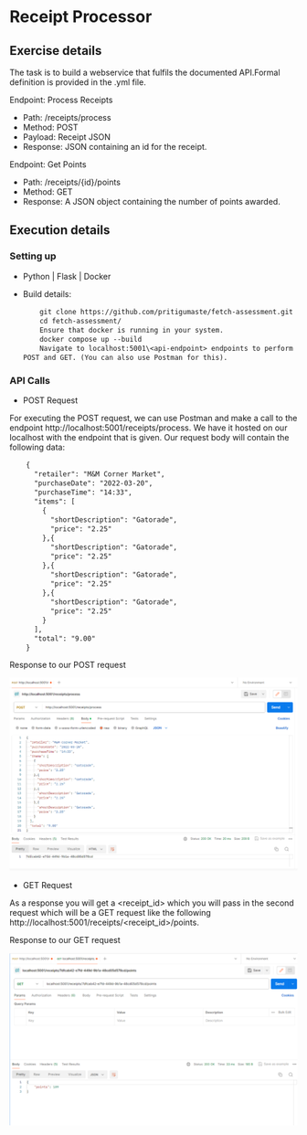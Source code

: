 # Receipt Processor

## Exercise details

The task is to build a webservice that fulfils the documented API.Formal definition is provided in the .yml file.

Endpoint: Process Receipts
- Path: /receipts/process
- Method: POST
- Payload: Receipt JSON
- Response: JSON containing an id for the receipt.

Endpoint: Get Points
- Path: /receipts/{id}/points
- Method: GET
- Response: A JSON object containing the number of points awarded.

## Execution details 

### Setting up 
- Python | Flask | Docker

- Build details:

          git clone https://github.com/pritigumaste/fetch-assessment.git
          cd fetch-assessment/
          Ensure that docker is running in your system.
          docker compose up --build       
          Navigate to localhost:5001\<api-endpoint> endpoints to perform POST and GET. (You can also use Postman for this).

### API Calls
  
- POST Request

For executing the POST request, we can use Postman and make a call to the endpoint http://localhost:5001/receipts/process. We have it hosted on our localhost with the endpoint that is given. Our request body will contain the following data:  

        {
          "retailer": "M&M Corner Market",
          "purchaseDate": "2022-03-20",
          "purchaseTime": "14:33",
          "items": [
            {
              "shortDescription": "Gatorade",
              "price": "2.25"
            },{
              "shortDescription": "Gatorade",
              "price": "2.25"
            },{
              "shortDescription": "Gatorade",
              "price": "2.25"
            },{
              "shortDescription": "Gatorade",
              "price": "2.25"
            }
          ],
          "total": "9.00"
        }

Response to our POST request
  
  ![Image](https://github.com/pritigumaste/fetch-assessment/blob/main/images/post.png)

- GET Request

As a response you will get a <receipt_id> which you will pass in the second request which will be a GET request like the following http://localhost:5001/receipts/<receipt_id>/points. 

Response to our GET request

  ![Image](https://github.com/pritigumaste/fetch-assessment/blob/main/images/get.png)
